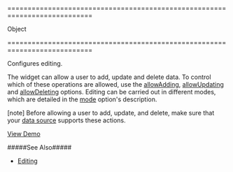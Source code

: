 <!--**
/*-------------------------------------------
    Auto-generated file. Do not modify.
-------------------------------------------

**-->
===========================================================================
<!--type-->Object<!--/type-->
===========================================================================

<!--shortDescription-->
Configures editing.
<!--/shortDescription-->

<!--fullDescription-->
The widget can allow a user to add, update and delete data. To control which of these operations are allowed, use the [allowAdding]({basewidgetpath}/Configuration/editing/#allowAdding), [allowUpdating]({basewidgetpath}/Configuration/editing/#allowUpdating) and [allowDeleting]({basewidgetpath}/Configuration/editing/#allowDeleting) options. Editing can be carried out in different modes, which are detailed in the [mode]({basewidgetpath}/Configuration/editing/#mode) option's description.

[note] Before allowing a user to add, update, and delete, make sure that your [data source]({basewidgetpath}/Configuration/#dataSource) supports these actions.

<a href="https://js.devexpress.com/Demos/WidgetsGallery/Demo/Data_Grid/RowEditingAndEditingEvents/jQuery/Light/" class="button orange small fix-width-155" style="margin-right: 20px;" target="_blank">View Demo</a>

#####See Also#####
- [Editing](/Documentation/Guide/Widgets/DataGrid/Editing/)
<!--/fullDescription-->
